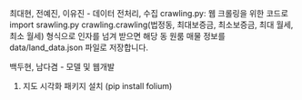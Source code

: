 최대현, 전예진, 이유진 - 데이터 전처리, 수집
crawling.py: 웹 크롤링을 위한 코드로
import srawling.py
crawling.crawling(법정동, 최대보증금, 최소보증금, 최대 월세, 최소 월세) 형식으로 인자를 넘겨 받으면 해당 동 원룸 매물 정보를 data/land_data.json 파일로 저장합니다.

백두현, 남다겸 - 모델 및 웹개발
1. 지도 시각화 패키지 설치 (pip install folium)